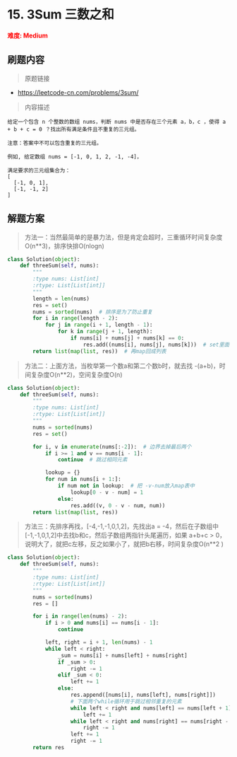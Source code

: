 # 15. 3Sum 三数之和

**<font color=red>难度: Medium</font>**

## 刷题内容

> 原题链接

* https://leetcode-cn.com/problems/3sum/

> 内容描述

```
给定一个包含 n 个整数的数组 nums，判断 nums 中是否存在三个元素 a，b，c ，使得 a + b + c = 0 ？找出所有满足条件且不重复的三元组。

注意：答案中不可以包含重复的三元组。

例如, 给定数组 nums = [-1, 0, 1, 2, -1, -4]，

满足要求的三元组集合为：
[
  [-1, 0, 1],
  [-1, -1, 2]
]
```

## 解题方案

> 方法一：当然最简单的是暴力法，但是肯定会超时，三重循环时间复杂度O(n**3)，排序快排O(nlogn)

```python
class Solution(object):
    def threeSum(self, nums):
        """
        :type nums: List[int]
        :rtype: List[List[int]]
        """
        length = len(nums)
        res = set()
        nums = sorted(nums)  # 排序是为了防止重复
        for i in range(length - 2):
            for j in range(i + 1, length - 1):
                for k in range(j + 1, length):
                    if nums[i] + nums[j] + nums[k] == 0:
                        res.add((nums[i], nums[j], nums[k]))  # set里面加元组
        return list(map(list, res))  # 再map回成列表
```



> 方法二：上面方法，当枚举第一个数a和第二个数b时，就去找 -(a+b)，时间复杂度O(n**2)，空间复杂度O(n)

```python
class Solution(object):
    def threeSum(self, nums):
        """
        :type nums: List[int]
        :rtype: List[List[int]]
        """
        nums = sorted(nums)
        res = set()

        for i, v in enumerate(nums[:-2]):  # 边界去掉最后两个
            if i >= 1 and v == nums[i - 1]:
                continue  # 跳过相同元素

            lookup = {}
            for num in nums[i + 1:]:
                if num not in lookup:  # 把 -v-num放入map表中
                    lookup[0 - v - num] = 1
                else:
                    res.add((v, 0 - v - num, num))
        return list(map(list, res))
```



> 方法三：先排序再找，[-4,-1,-1,0,1,2]，先找出a = -4，然后在子数组中 [-1,-1,0,1,2]中去找b和c，然后子数组两指针头尾遍历，如果 a+b+c > 0，说明大了，就把c左移，反之如果小了，就把b右移，时间复杂度O(n**2 )

```python
class Solution(object):
    def threeSum(self, nums):
        """
        :type nums: List[int]
        :rtype: List[List[int]]
        """
        nums = sorted(nums)
        res = []

        for i in range(len(nums) - 2):
            if i > 0 and nums[i] == nums[i - 1]:
                continue

            left, right = i + 1, len(nums) - 1
            while left < right:
                _sum = nums[i] + nums[left] + nums[right]
                if _sum > 0:
                    right -= 1
                elif _sum < 0:
                    left += 1
                else:
                    res.append([nums[i], nums[left], nums[right]])
                    # 下面两个while循环用于跳过相邻重复的元素
                    while left < right and nums[left] == nums[left + 1]:
                        left += 1
                    while left < right and nums[right] == nums[right - 1]:
                        right -= 1
                    left += 1
                    right -= 1
        return res
```
